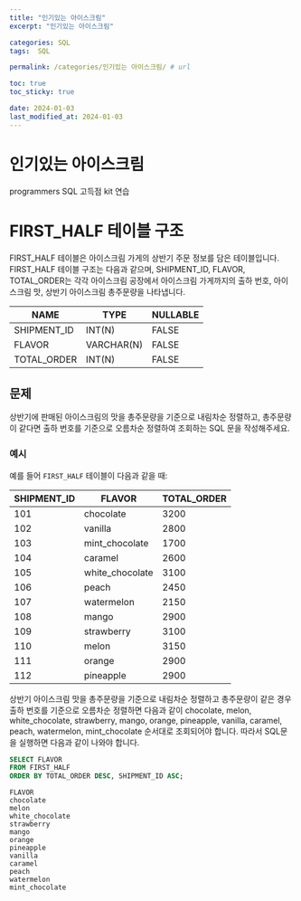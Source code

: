 ```yaml
---
title: "인기있는 아이스크림"
excerpt: "인기있는 아이스크림"

categories: SQL
tags:  SQL

permalink: /categories/인기있는 아이스크림/ # url

toc: true
toc_sticky: true

date: 2024-01-03
last_modified_at: 2024-01-03
---
```


# 인기있는 아이스크림
programmers SQL 고득점 kit 연습

# FIRST_HALF 테이블 구조

FIRST_HALF 테이블은 아이스크림 가게의 상반기 주문 정보를 담은 테이블입니다. 
FIRST_HALF 테이블 구조는 다음과 같으며, SHIPMENT_ID, FLAVOR, TOTAL_ORDER는 각각 아이스크림 공장에서 아이스크림 가게까지의 출하 번호, 아이스크림 맛, 상반기 아이스크림 총주문량을 나타냅니다.

| NAME         | TYPE       | NULLABLE |
|--------------|------------|----------|
| SHIPMENT_ID  | INT(N)     | FALSE    |
| FLAVOR       | VARCHAR(N) | FALSE    |
| TOTAL_ORDER  | INT(N)     | FALSE    |

## 문제

상반기에 판매된 아이스크림의 맛을 총주문량을 기준으로 내림차순 정렬하고, 총주문량이 같다면 출하 번호를 기준으로 오름차순 정렬하여 조회하는 SQL 문을 작성해주세요.

### 예시

예를 들어 `FIRST_HALF` 테이블이 다음과 같을 때:

| SHIPMENT_ID | FLAVOR           | TOTAL_ORDER |
|-------------|------------------|-------------|
| 101         | chocolate        | 3200        |
| 102         | vanilla          | 2800        |
| 103         | mint_chocolate   | 1700        |
| 104         | caramel          | 2600        |
| 105         | white_chocolate  | 3100        |
| 106         | peach            | 2450        |
| 107         | watermelon       | 2150        |
| 108         | mango            | 2900        |
| 109         | strawberry       | 3100        |
| 110         | melon            | 3150        |
| 111         | orange           | 2900        |
| 112         | pineapple        | 2900        |

상반기 아이스크림 맛을 총주문량을 기준으로 내림차순 정렬하고 총주문량이 같은 경우 출하 번호를 기준으로 오름차순 정렬하면 다음과 같이 chocolate, melon, white_chocolate, strawberry, mango, orange, pineapple, vanilla, caramel, peach, watermelon, mint_chocolate 순서대로 조회되어야 합니다. 따라서 SQL문을 실행하면 다음과 같이 나와야 합니다.

```sql
SELECT FLAVOR
FROM FIRST_HALF
ORDER BY TOTAL_ORDER DESC, SHIPMENT_ID ASC;
```

    FLAVOR
    chocolate
    melon
    white_chocolate
    strawberry
    mango
    orange
    pineapple
    vanilla
    caramel
    peach
    watermelon
    mint_chocolate

